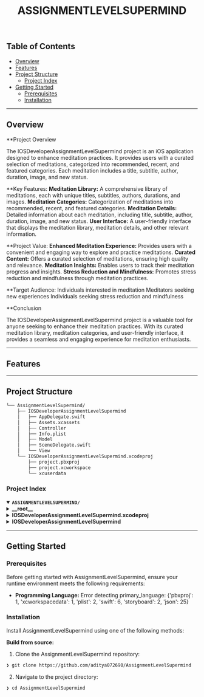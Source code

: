 <p align="center"><h1 align="center">ASSIGNMENTLEVELSUPERMIND</h1></p>
<p align="center"><!-- default option, no dependency badges. -->
</p>
<p align="center">
    <!-- default option, no dependency badges. -->
</p>
<br>

##  Table of Contents

- [ Overview](#-overview)
- [ Features](#-features)
- [ Project Structure](#-project-structure)
  - [ Project Index](#-project-index)
- [ Getting Started](#-getting-started)
  - [ Prerequisites](#-prerequisites)
  - [ Installation](#-installation)


---

##  Overview

**Project Overview

The IOSDeveloperAssignmentLevelSupermind project is an iOS application designed to enhance meditation practices. It provides users with a curated selection of meditations, categorized into recommended, recent, and featured categories. Each meditation includes a title, subtitle, author, duration, image, and new status.

**Key Features:
**Meditation Library:** A comprehensive library of meditations, each with unique titles, subtitles, authors, durations, and images.
**Meditation Categories:** Categorization of meditations into recommended, recent, and featured categories.
**Meditation Details:** Detailed information about each meditation, including title, subtitle, author, duration, image, and new status.
**User Interface:** A user-friendly interface that displays the meditation library, meditation details, and other relevant information.

**Project Value:
**Enhanced Meditation Experience:** Provides users with a convenient and engaging way to explore and practice meditations.
**Curated Content:** Offers a curated selection of meditations, ensuring high quality and relevance.
**Meditation Insights:** Enables users to track their meditation progress and insights.
**Stress Reduction and Mindfulness:** Promotes stress reduction and mindfulness through meditation practices.

**Target Audience:
Individuals interested in meditation
Meditators seeking new experiences
Individuals seeking stress reduction and mindfulness

**Conclusion

The IOSDeveloperAssignmentLevelSupermind project is a valuable tool for anyone seeking to enhance their meditation practices. With its curated meditation library, meditation categories, and user-friendly interface, it provides a seamless and engaging experience for meditation enthusiasts.

---

##  Features



---

##  Project Structure

```sh
└── AssignmentLevelSupermind/
    ├── IOSDeveloperAssignmentLevelSupermind
    │   ├── AppDelegate.swift
    │   ├── Assets.xcassets
    │   ├── Controller
    │   ├── Info.plist
    │   ├── Model
    │   ├── SceneDelegate.swift
    │   └── View
    └── IOSDeveloperAssignmentLevelSupermind.xcodeproj
        ├── project.pbxproj
        ├── project.xcworkspace
        └── xcuserdata
```


###  Project Index
<details open>
    <summary><b><code>ASSIGNMENTLEVELSUPERMIND/</code></b></summary>
    <details> <!-- __root__ Submodule -->
        <summary><b>__root__</b></summary>
        <blockquote>
            <table>
            </table>
        </blockquote>
    </details>
    <details> <!-- IOSDeveloperAssignmentLevelSupermind.xcodeproj Submodule -->
        <summary><b>IOSDeveloperAssignmentLevelSupermind.xcodeproj</b></summary>
        <blockquote>
            <table>
            <tr>
                <td><b><a href='https://github.com/aditya072690/AssignmentLevelSupermind/blob/master/IOSDeveloperAssignmentLevelSupermind.xcodeproj/project.pbxproj'>project.pbxproj</a></b></td>
                <td>- The provided Xcode project configuration file contains two build configurations: Debug and Release<br>- The Debug configuration enables debugging features and uses the "dwarf-with-dsym" debug information format<br>- The Release configuration disables debugging features and uses the "dwarf" debug information format.</td>
            </tr>
            </table>
            <details>
                <summary><b>project.xcworkspace</b></summary>
                <blockquote>
                    <table>
                    <tr>
                        <td><b><a href='https://github.com/aditya072690/AssignmentLevelSupermind/blob/master/IOSDeveloperAssignmentLevelSupermind.xcodeproj/project.xcworkspace/contents.xcworkspacedata'>contents.xcworkspacedata</a></b></td>
                        <td>- **Purpose and Use:**

The code file IOSDeveloperAssignmentLevelSupermind.xcodeproj/project.xcworkspace/contents.xcworkspacedata serves as the root of the project's workspace<br>- It defines the structure and organization of the entire codebase, including all project files and their relationships<br>- This file is essential for the project's compilation, execution, and debugging.</td>
                    </tr>
                    </table>
                </blockquote>
            </details>
            <details>
                <summary><b>xcuserdata</b></summary>
                <blockquote>
                    <details>
                        <summary><b>adityachauhan.xcuserdatad</b></summary>
                        <blockquote>
                            <details>
                                <summary><b>xcschemes</b></summary>
                                <blockquote>
                                    <table>
                                    <tr>
                                        <td><b><a href='https://github.com/aditya072690/AssignmentLevelSupermind/blob/master/IOSDeveloperAssignmentLevelSupermind.xcodeproj/xcuserdata/adityachauhan.xcuserdatad/xcschemes/xcschememanagement.plist'>xcschememanagement.plist</a></b></td>
                                        <td>- **Purpose and Use:**

The code file `xcschememanagement.plist` serves as a configuration file for the Xcode project<br>- It defines the order in which schemes are executed during the development process<br>- In this case, the scheme `IOSDeveloperAssignmentLevelSupermind.xcscheme` is set to have an order hint of 0, indicating that it should be executed first.</td>
                                    </tr>
                                    </table>
                                </blockquote>
                            </details>
                        </blockquote>
                    </details>
                </blockquote>
            </details>
        </blockquote>
    </details>
    <details> <!-- IOSDeveloperAssignmentLevelSupermind Submodule -->
        <summary><b>IOSDeveloperAssignmentLevelSupermind</b></summary>
        <blockquote>
            <table>
            <tr>
                <td><b><a href='https://github.com/aditya072690/AssignmentLevelSupermind/blob/master/IOSDeveloperAssignmentLevelSupermind/SceneDelegate.swift'>SceneDelegate.swift</a></b></td>
                <td>- **Purpose and Use:**

The SceneDelegate.swift file serves as the entry point for the iOS application's scene lifecycle events<br>- It handles events such as scene creation, destruction, activation, and deactivation, providing a centralized mechanism for managing the application's visual and interactive state.</td>
            </tr>
            <tr>
                <td><b><a href='https://github.com/aditya072690/AssignmentLevelSupermind/blob/master/IOSDeveloperAssignmentLevelSupermind/Info.plist'>Info.plist</a></b></td>
                <td>**Purpose:**

The `Info.plist` file serves as the project's configuration file, defining the application's scene manifest and scene configurations.

**Use:**

- Specifies the application's scene delegate class, storyboard file, and scene configuration name.
- Determines the application's scene role and whether it supports multiple scenes.
- Provides the necessary configuration for the application's main scene.</td>
            </tr>
            <tr>
                <td><b><a href='https://github.com/aditya072690/AssignmentLevelSupermind/blob/master/IOSDeveloperAssignmentLevelSupermind/AppDelegate.swift'>AppDelegate.swift</a></b></td>
                <td>- **Purpose:**

The `AppDelegate.swift` file serves as the entry point for the iOS application<br>- It handles tasks such as application launch, scene session management, and scene configuration.

**Use:**

- Initializes the application and sets up the initial scene.
- Responds to scene session events, such as creation and discarding.
- Provides a configuration for new scene sessions.</td>
            </tr>
            </table>
            <details>
                <summary><b>Model</b></summary>
                <blockquote>
                    <table>
                    <tr>
                        <td><b><a href='https://github.com/aditya072690/AssignmentLevelSupermind/blob/master/IOSDeveloperAssignmentLevelSupermind/Model/Model.swift'>Model.swift</a></b></td>
                        <td>- **Purpose and Use:**

The Model.swift file serves as the blueprint for data structures within the IOSDeveloperAssignmentLevelSupermind project<br>- It defines a struct named `Model` with properties representing essential information about a resource, including title, subtitle, author, duration, image name, and new status<br>- This struct facilitates the organization and management of data related to resources within the project.</td>
                    </tr>
                    </table>
                </blockquote>
            </details>
            <details>
                <summary><b>View</b></summary>
                <blockquote>
                    <table>
                    <tr>
                        <td><b><a href='https://github.com/aditya072690/AssignmentLevelSupermind/blob/master/IOSDeveloperAssignmentLevelSupermind/View/homeView.swift'>homeView.swift</a></b></td>
                        <td>- The provided code snippet outlines the structure of a SwiftUI view called HomeView<br>- It includes various components such as meditation cards, a get-started section, an explore section, a learn section, and a featured section<br>- The view is designed to provide users with information about different meditation practices and resources.</td>
                    </tr>
                    </table>
                    <details>
                        <summary><b>Base.lproj</b></summary>
                        <blockquote>
                            <table>
                            <tr>
                                <td><b><a href='https://github.com/aditya072690/AssignmentLevelSupermind/blob/master/IOSDeveloperAssignmentLevelSupermind/View/Base.lproj/Main.storyboard'>Main.storyboard</a></b></td>
                                <td>- **Purpose:** The purpose of this code is to create a user interface with a scrolling view that displays an image and a background color<br>- The image is centered within the view, and the background color is set to a specific shade of gray.</td>
                            </tr>
                            <tr>
                                <td><b><a href='https://github.com/aditya072690/AssignmentLevelSupermind/blob/master/IOSDeveloperAssignmentLevelSupermind/View/Base.lproj/LaunchScreen.storyboard'>LaunchScreen.storyboard</a></b></td>
                                <td>- **Purpose:**

The LaunchScreen.storyboard file serves as the initial entry point for the iOS application<br>- It defines the layout and appearance of the app's initial view, which is displayed when the app is launched.</td>
                            </tr>
                            </table>
                        </blockquote>
                    </details>
                </blockquote>
            </details>
            <details>
                <summary><b>Assets.xcassets</b></summary>
                <blockquote>
                    <table>
                    <tr>
                        <td><b><a href='https://github.com/aditya072690/AssignmentLevelSupermind/blob/master/IOSDeveloperAssignmentLevelSupermind/Assets.xcassets/Contents.json'>Contents.json</a></b></td>
                        <td>- The `Contents.json` file in the `IOSDeveloperAssignmentLevelSupermind/Assets.xcassets` directory serves as a metadata file for the Xcode asset catalog<br>- It contains information about the author and version of the catalog, providing context and version control for the assets within.</td>
                    </tr>
                    </table>
                    <details>
                        <summary><b>CardBG.imageset</b></summary>
                        <blockquote>
                            <table>
                            <tr>
                                <td><b><a href='https://github.com/aditya072690/AssignmentLevelSupermind/blob/master/IOSDeveloperAssignmentLevelSupermind/Assets.xcassets/CardBG.imageset/Contents.json'>Contents.json</a></b></td>
                                <td>- The CardBG.imageset/Contents.json file defines the assets for a card background image in the IOSDeveloperAssignmentLevelSupermind project<br>- It specifies the filename, idiom, and scale of the image, allowing the application to display the appropriate image based on the device's screen size and resolution.</td>
                            </tr>
                            </table>
                        </blockquote>
                    </details>
                    <details>
                        <summary><b>learn.imageset</b></summary>
                        <blockquote>
                            <table>
                            <tr>
                                <td><b><a href='https://github.com/aditya072690/AssignmentLevelSupermind/blob/master/IOSDeveloperAssignmentLevelSupermind/Assets.xcassets/learn.imageset/Contents.json'>Contents.json</a></b></td>
                                <td>**Purpose:**

The code file at IOSDeveloperAssignmentLevelSupermind/Assets.xcassets/learn.imageset/Contents.json defines the assets for an iOS application, specifically an image set named "learn".

**Use:**

This image set contains three versions of an image with the filename "image 2508.png":

- 1x resolution
- 2x resolution
- 3x resolution

These images can be used throughout the application to represent the concept of learning.</td>
                            </tr>
                            </table>
                        </blockquote>
                    </details>
                    <details>
                        <summary><b>Featured1.imageset</b></summary>
                        <blockquote>
                            <table>
                            <tr>
                                <td><b><a href='https://github.com/aditya072690/AssignmentLevelSupermind/blob/master/IOSDeveloperAssignmentLevelSupermind/Assets.xcassets/Featured1.imageset/Contents.json'>Contents.json</a></b></td>
                                <td>- **Purpose and Use:**

The code file at IOSDeveloperAssignmentLevelSupermind/Assets.xcassets/Featured1.imageset/Contents.json defines the assets for a featured image set named "Featured1"<br>- It specifies the filename, idiom, and scale of three images that should be included in the set.</td>
                            </tr>
                            </table>
                        </blockquote>
                    </details>
                    <details>
                        <summary><b>IMG-3.imageset</b></summary>
                        <blockquote>
                            <table>
                            <tr>
                                <td><b><a href='https://github.com/aditya072690/AssignmentLevelSupermind/blob/master/IOSDeveloperAssignmentLevelSupermind/Assets.xcassets/IMG-3.imageset/Contents.json'>Contents.json</a></b></td>
                                <td>- **Purpose:**

The code file at IOSDeveloperAssignmentLevelSupermind/Assets.xcassets/IMG-3.imageset/Contents.json defines the assets for an iOS application, including an image named IMG-3.png.

**Use:**

This file is used to specify the image assets that will be included in the application's asset catalog<br>- The image is available in three different resolutions (1x, 2x, and 3x) to support different screen sizes and resolutions.</td>
                            </tr>
                            </table>
                        </blockquote>
                    </details>
                    <details>
                        <summary><b>AppIcon.appiconset</b></summary>
                        <blockquote>
                            <table>
                            <tr>
                                <td><b><a href='https://github.com/aditya072690/AssignmentLevelSupermind/blob/master/IOSDeveloperAssignmentLevelSupermind/Assets.xcassets/AppIcon.appiconset/Contents.json'>Contents.json</a></b></td>
                                <td>- **Purpose:**

The code file at IOSDeveloperAssignmentLevelSupermind/Assets.xcassets/AppIcon.appiconset/Contents.json defines the configuration for the app icon set used in the iOS application.

**Use:**

This file specifies the different versions of the app icon for different appearances (dark and tinted) and device sizes<br>- It also includes information about the author and version of the file.</td>
                            </tr>
                            </table>
                        </blockquote>
                    </details>
                    <details>
                        <summary><b>Share.imageset</b></summary>
                        <blockquote>
                            <table>
                            <tr>
                                <td><b><a href='https://github.com/aditya072690/AssignmentLevelSupermind/blob/master/IOSDeveloperAssignmentLevelSupermind/Assets.xcassets/Share.imageset/Contents.json'>Contents.json</a></b></td>
                                <td>- **Purpose and Use:**

The code file at IOSDeveloperAssignmentLevelSupermind/Assets.xcassets/Share.imageset/Contents.json defines the assets for a share screen, including an image named "ShareNetwork.png"<br>- This image is used to represent the sharing functionality of the application.</td>
                            </tr>
                            </table>
                        </blockquote>
                    </details>
                    <details>
                        <summary><b>IMG-5.imageset</b></summary>
                        <blockquote>
                            <table>
                            <tr>
                                <td><b><a href='https://github.com/aditya072690/AssignmentLevelSupermind/blob/master/IOSDeveloperAssignmentLevelSupermind/Assets.xcassets/IMG-5.imageset/Contents.json'>Contents.json</a></b></td>
                                <td>- **Purpose:**

The code file at IOSDeveloperAssignmentLevelSupermind/Assets.xcassets/IMG-5.imageset/Contents.json defines the assets for an iOS application, including an image named IMG-5.

**Use:**

The image asset is used to display an image with different resolutions (1x, 2x, 3x) for different devices<br>- The asset information is stored in JSON format and provides metadata about the image, such as its filename, idiom, and scale.</td>
                            </tr>
                            </table>
                        </blockquote>
                    </details>
                    <details>
                        <summary><b>AccentColor.colorset</b></summary>
                        <blockquote>
                            <table>
                            <tr>
                                <td><b><a href='https://github.com/aditya072690/AssignmentLevelSupermind/blob/master/IOSDeveloperAssignmentLevelSupermind/Assets.xcassets/AccentColor.colorset/Contents.json'>Contents.json</a></b></td>
                                <td>- **Purpose:**

The code file at IOSDeveloperAssignmentLevelSupermind/Assets.xcassets/AccentColor.colorset/Contents.json defines the accent color for the iOS application<br>- It specifies a universal color that will be applied throughout the app.

**Use:**

This file is used to set the visual style of the application by defining the primary color<br>- It influences the appearance of elements such as buttons, navigation bars, and text.</td>
                            </tr>
                            </table>
                        </blockquote>
                    </details>
                    <details>
                        <summary><b>Vector.imageset</b></summary>
                        <blockquote>
                            <table>
                            <tr>
                                <td><b><a href='https://github.com/aditya072690/AssignmentLevelSupermind/blob/master/IOSDeveloperAssignmentLevelSupermind/Assets.xcassets/Vector.imageset/Contents.json'>Contents.json</a></b></td>
                                <td>- The code file defines the assets for a vector image set used in the iOS application<br>- It specifies the filename, idiom, and scale of the image, allowing the application to display the vector image at different resolutions.</td>
                            </tr>
                            </table>
                        </blockquote>
                    </details>
                    <details>
                        <summary><b>Featured2.imageset</b></summary>
                        <blockquote>
                            <table>
                            <tr>
                                <td><b><a href='https://github.com/aditya072690/AssignmentLevelSupermind/blob/master/IOSDeveloperAssignmentLevelSupermind/Assets.xcassets/Featured2.imageset/Contents.json'>Contents.json</a></b></td>
                                <td>- **Purpose:**

The code file defines the assets for a featured image set named "Featured2" within the iOS developer assignment project.

**Use:**

The file specifies the images and their corresponding resolutions for different device screen sizes<br>- It provides the necessary configuration for displaying the featured image consistently across different devices.</td>
                            </tr>
                            </table>
                        </blockquote>
                    </details>
                    <details>
                        <summary><b>Body.imageset</b></summary>
                        <blockquote>
                            <table>
                            <tr>
                                <td><b><a href='https://github.com/aditya072690/AssignmentLevelSupermind/blob/master/IOSDeveloperAssignmentLevelSupermind/Assets.xcassets/Body.imageset/Contents.json'>Contents.json</a></b></td>
                                <td>- **Purpose:**

The code file Assets.xcassets/Body.imageset/Contents.json defines the assets for an iOS application, including an icon named "Body icon.png"<br>- It specifies the different versions of the icon for different screen resolutions and devices.

**Use:**

This file is used to configure the user interface of the application by providing the necessary visual assets<br>- It ensures that the application displays the correct icon at the appropriate size and resolution on different devices.</td>
                            </tr>
                            </table>
                        </blockquote>
                    </details>
                    <details>
                        <summary><b>Moon.imageset</b></summary>
                        <blockquote>
                            <table>
                            <tr>
                                <td><b><a href='https://github.com/aditya072690/AssignmentLevelSupermind/blob/master/IOSDeveloperAssignmentLevelSupermind/Assets.xcassets/Moon.imageset/Contents.json'>Contents.json</a></b></td>
                                <td>**Purpose:**

The code file defines the assets for an iOS application, including an image named "Moon.png" in three different resolutions (1x, 2x, and 3x).

**Use:**

This file is used to specify the visual assets for the application, including the Moon image, which will be displayed on the user interface.</td>
                            </tr>
                            </table>
                        </blockquote>
                    </details>
                    <details>
                        <summary><b>Meditation.imageset</b></summary>
                        <blockquote>
                            <table>
                            <tr>
                                <td><b><a href='https://github.com/aditya072690/AssignmentLevelSupermind/blob/master/IOSDeveloperAssignmentLevelSupermind/Assets.xcassets/Meditation.imageset/Contents.json'>Contents.json</a></b></td>
                                <td>- **Purpose and Use:**

The code file at IOSDeveloperAssignmentLevelSupermind/Assets.xcassets/Meditation.imageset/Contents.json defines the assets for an iOS application's meditation theme<br>- It specifies the images and their corresponding scales for different device resolutions<br>- This file is used by the application's asset management system to load and display the meditation-related images.</td>
                            </tr>
                            </table>
                        </blockquote>
                    </details>
                    <details>
                        <summary><b>Background.imageset</b></summary>
                        <blockquote>
                            <table>
                            <tr>
                                <td><b><a href='https://github.com/aditya072690/AssignmentLevelSupermind/blob/master/IOSDeveloperAssignmentLevelSupermind/Assets.xcassets/Background.imageset/Contents.json'>Contents.json</a></b></td>
                                <td>- **Purpose:**

The code file defines the assets for the application's background image, including different versions for different screen resolutions.

**Use:**

The background image is used as the background of the application's interface<br>- It is available in three different resolutions to ensure optimal display on various devices.</td>
                            </tr>
                            </table>
                        </blockquote>
                    </details>
                    <details>
                        <summary><b>Colors</b></summary>
                        <blockquote>
                            <table>
                            <tr>
                                <td><b><a href='https://github.com/aditya072690/AssignmentLevelSupermind/blob/master/IOSDeveloperAssignmentLevelSupermind/Assets.xcassets/Colors/Contents.json'>Contents.json</a></b></td>
                                <td>- **Purpose:**

The code file at IOSDeveloperAssignmentLevelSupermind/Assets.xcassets/Colors/Contents.json serves as a metadata file for the project's color assets<br>- It provides information about the author and version of the file, which is used by Xcode to manage and organize assets.

**Use:**

The contents of this file are referenced by the project's codebase to access and utilize the defined color assets<br>- It ensures that the colors are correctly identified and applied throughout the application.</td>
                            </tr>
                            </table>
                            <details>
                                <summary><b>yellowAccent.colorset</b></summary>
                                <blockquote>
                                    <table>
                                    <tr>
                                        <td><b><a href='https://github.com/aditya072690/AssignmentLevelSupermind/blob/master/IOSDeveloperAssignmentLevelSupermind/Assets.xcassets/Colors/yellowAccent.colorset/Contents.json'>Contents.json</a></b></td>
                                        <td>- **Purpose and Use:**

The code file "yellowAccent.colorset/Contents.json" defines a color asset named "yellowAccent" within the project's asset catalog<br>- This asset specifies the color values and properties for the yellow accent color used throughout the application.</td>
                                    </tr>
                                    </table>
                                </blockquote>
                            </details>
                            <details>
                                <summary><b>backgroundSecondary.colorset</b></summary>
                                <blockquote>
                                    <table>
                                    <tr>
                                        <td><b><a href='https://github.com/aditya072690/AssignmentLevelSupermind/blob/master/IOSDeveloperAssignmentLevelSupermind/Assets.xcassets/Colors/backgroundSecondary.colorset/Contents.json'>Contents.json</a></b></td>
                                        <td>- **Purpose:**

The code file defines the backgroundSecondary color used throughout the application<br>- It specifies the color values for different platforms and devices, ensuring consistent visual representation.

**Use:**

The backgroundSecondary color is applied to various UI elements, such as background views, navigation bars, and buttons, to create a cohesive and visually appealing user interface.</td>
                                    </tr>
                                    </table>
                                </blockquote>
                            </details>
                            <details>
                                <summary><b>tealAccent.colorset</b></summary>
                                <blockquote>
                                    <table>
                                    <tr>
                                        <td><b><a href='https://github.com/aditya072690/AssignmentLevelSupermind/blob/master/IOSDeveloperAssignmentLevelSupermind/Assets.xcassets/Colors/tealAccent.colorset/Contents.json'>Contents.json</a></b></td>
                                        <td>- **Purpose:**

The tealAccent.colorset file defines a custom color named "tealAccent" for use in the iOS application.

**Use:**

The tealAccent color is likely used to represent a specific brand or theme element throughout the application<br>- It is applied to various UI elements, such as buttons, navigation bars, or text fields.</td>
                                    </tr>
                                    </table>
                                </blockquote>
                            </details>
                            <details>
                                <summary><b>purpleAccent.colorset</b></summary>
                                <blockquote>
                                    <table>
                                    <tr>
                                        <td><b><a href='https://github.com/aditya072690/AssignmentLevelSupermind/blob/master/IOSDeveloperAssignmentLevelSupermind/Assets.xcassets/Colors/purpleAccent.colorset/Contents.json'>Contents.json</a></b></td>
                                        <td>- The code file defines the color asset named `purpleAccent` within the project's asset catalog<br>- It specifies the color values and the platform it applies to<br>- This asset is likely used to set the color theme for UI elements throughout the application.</td>
                                    </tr>
                                    </table>
                                </blockquote>
                            </details>
                            <details>
                                <summary><b>backgroundPrimary.colorset</b></summary>
                                <blockquote>
                                    <table>
                                    <tr>
                                        <td><b><a href='https://github.com/aditya072690/AssignmentLevelSupermind/blob/master/IOSDeveloperAssignmentLevelSupermind/Assets.xcassets/Colors/backgroundPrimary.colorset/Contents.json'>Contents.json</a></b></td>
                                        <td>- **Purpose:**

The code file defines the primary background color for the iOS application<br>- It specifies a specific color with RGB values and an alpha channel, which is used to render the background of various UI elements.</td>
                                    </tr>
                                    </table>
                                </blockquote>
                            </details>
                            <details>
                                <summary><b>blueAccent.colorset</b></summary>
                                <blockquote>
                                    <table>
                                    <tr>
                                        <td><b><a href='https://github.com/aditya072690/AssignmentLevelSupermind/blob/master/IOSDeveloperAssignmentLevelSupermind/Assets.xcassets/Colors/blueAccent.colorset/Contents.json'>Contents.json</a></b></td>
                                        <td>- **Purpose and Use:**

The code file "blueAccent.colorset/Contents.json" defines a custom color asset named "blueAccent" for the iOS application<br>- This color is used throughout the user interface to provide a consistent visual style.</td>
                                    </tr>
                                    </table>
                                </blockquote>
                            </details>
                            <details>
                                <summary><b>backgroundTertiary.colorset</b></summary>
                                <blockquote>
                                    <table>
                                    <tr>
                                        <td><b><a href='https://github.com/aditya072690/AssignmentLevelSupermind/blob/master/IOSDeveloperAssignmentLevelSupermind/Assets.xcassets/Colors/backgroundTertiary.colorset/Contents.json'>Contents.json</a></b></td>
                                        <td>- **Purpose and Use:**

The code file defines the backgroundTertiary color used throughout the application<br>- It specifies the color values for different platforms and devices, ensuring consistent visual representation.</td>
                                    </tr>
                                    </table>
                                </blockquote>
                            </details>
                            <details>
                                <summary><b>pinkAccent.colorset</b></summary>
                                <blockquote>
                                    <table>
                                    <tr>
                                        <td><b><a href='https://github.com/aditya072690/AssignmentLevelSupermind/blob/master/IOSDeveloperAssignmentLevelSupermind/Assets.xcassets/Colors/pinkAccent.colorset/Contents.json'>Contents.json</a></b></td>
                                        <td>**Purpose:**

The code file `pinkAccent.colorset/Contents.json` defines a custom color named "pinkAccent" for use in the iOS application.

**Use:**

This color is likely used to style UI elements, such as buttons, text fields, and navigation bars, with a distinctive pink hue.</td>
                                    </tr>
                                    </table>
                                </blockquote>
                            </details>
                        </blockquote>
                    </details>
                    <details>
                        <summary><b>image2370.imageset</b></summary>
                        <blockquote>
                            <table>
                            <tr>
                                <td><b><a href='https://github.com/aditya072690/AssignmentLevelSupermind/blob/master/IOSDeveloperAssignmentLevelSupermind/Assets.xcassets/image2370.imageset/Contents.json'>Contents.json</a></b></td>
                                <td>- **Purpose:**

The code file defines the assets for an image named "image 2370" within an iOS project<br>- It specifies the filename, idiom, and scale of three different versions of the image, catering to different screen resolutions.</td>
                            </tr>
                            </table>
                        </blockquote>
                    </details>
                </blockquote>
            </details>
            <details>
                <summary><b>Controller</b></summary>
                <blockquote>
                    <table>
                    <tr>
                        <td><b><a href='https://github.com/aditya072690/AssignmentLevelSupermind/blob/master/IOSDeveloperAssignmentLevelSupermind/Controller/ViewModel.swift'>ViewModel.swift</a></b></td>
                        <td>- The ViewModel.swift file serves as the central hub for managing and organizing data within the codebase<br>- It acts as a central repository for various meditation-related information, including recommended, recent, and featured meditations<br>- The file contains data structures that represent these meditations, including their titles, subtitles, authors, durations, image names, and new status.</td>
                    </tr>
                    <tr>
                        <td><b><a href='https://github.com/aditya072690/AssignmentLevelSupermind/blob/master/IOSDeveloperAssignmentLevelSupermind/Controller/ViewController.swift'>ViewController.swift</a></b></td>
                        <td>- **Purpose and Use:**

The `ViewController.swift` file serves as the entry point for the IOSDeveloperAssignmentLevelSupermind application<br>- It instantiates the main view controller and sets up the initial view hierarchy.</td>
                    </tr>
                    </table>
                </blockquote>
            </details>
        </blockquote>
    </details>
</details>

---
##  Getting Started

###  Prerequisites

Before getting started with AssignmentLevelSupermind, ensure your runtime environment meets the following requirements:

- **Programming Language:** Error detecting primary_language: {'pbxproj': 1, 'xcworkspacedata': 1, 'plist': 2, 'swift': 6, 'storyboard': 2, 'json': 25}


###  Installation

Install AssignmentLevelSupermind using one of the following methods:

**Build from source:**

1. Clone the AssignmentLevelSupermind repository:
```sh
❯ git clone https://github.com/aditya072690/AssignmentLevelSupermind
```

2. Navigate to the project directory:
```sh
❯ cd AssignmentLevelSupermind
```


